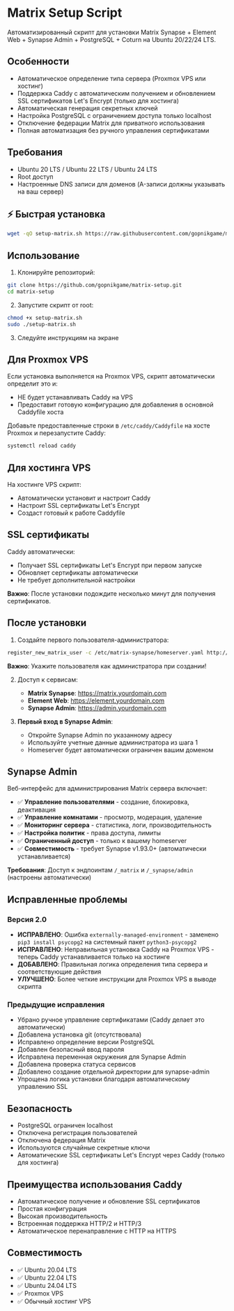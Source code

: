 # Matrix Setup Script

Автоматизированный скрипт для установки Matrix Synapse + Element Web + Synapse Admin + PostgreSQL + Coturn на Ubuntu 20/22/24 LTS.

## Особенности

- Автоматическое определение типа сервера (Proxmox VPS или хостинг)
- Поддержка Caddy с автоматическим получением и обновлением SSL сертификатов Let's Encrypt (только для хостинга)
- Автоматическая генерация секретных ключей
- Настройка PostgreSQL с ограничением доступа только localhost
- Отключение федерации Matrix для приватного использования
- Полная автоматизация без ручного управления сертификатами

## Требования

- Ubuntu 20 LTS / Ubuntu 22 LTS / Ubuntu 24 LTS
- Root доступ
- Настроенные DNS записи для доменов (A-записи должны указывать на ваш сервер)

## ⚡ Быстрая установка

```bash
wget -qO setup-matrix.sh https://raw.githubusercontent.com/gopnikgame/matrix-setup/main/setup-matrix.sh && chmod +x setup-matrix.sh && sudo ./setup-matrix.sh
```

## Использование

1. Клонируйте репозиторий:
```bash
git clone https://github.com/gopnikgame/matrix-setup.git
cd matrix-setup
```

2. Запустите скрипт от root:
```bash
chmod +x setup-matrix.sh
sudo ./setup-matrix.sh
```

3. Следуйте инструкциям на экране

## Для Proxmox VPS

Если установка выполняется на Proxmox VPS, скрипт автоматически определит это и:
- НЕ будет устанавливать Caddy на VPS
- Предоставит готовую конфигурацию для добавления в основной Caddyfile хоста

Добавьте предоставленные строки в `/etc/caddy/Caddyfile` на хосте Proxmox и перезапустите Caddy:
```bash
systemctl reload caddy
```

## Для хостинга VPS

На хостинге VPS скрипт:
- Автоматически установит и настроит Caddy
- Настроит SSL сертификаты Let's Encrypt
- Создаст готовый к работе Caddyfile

## SSL сертификаты

Caddy автоматически:
- Получает SSL сертификаты Let's Encrypt при первом запуске
- Обновляет сертификаты автоматически
- Не требует дополнительной настройки

**Важно**: После установки подождите несколько минут для получения сертификатов.

## После установки

1. Создайте первого пользователя-администратора:
```bash
register_new_matrix_user -c /etc/matrix-synapse/homeserver.yaml http://localhost:8008
```
   **Важно**: Укажите пользователя как администратора при создании!

2. Доступ к сервисам:
   - **Matrix Synapse**: https://matrix.yourdomain.com
   - **Element Web**: https://element.yourdomain.com  
   - **Synapse Admin**: https://admin.yourdomain.com

3. **Первый вход в Synapse Admin**:
   - Откройте Synapse Admin по указанному адресу
   - Используйте учетные данные администратора из шага 1
   - Homeserver будет автоматически ограничен вашим доменом

## Synapse Admin

Веб-интерфейс для администрирования Matrix сервера включает:

- ✅ **Управление пользователями** - создание, блокировка, деактивация
- ✅ **Управление комнатами** - просмотр, модерация, удаление
- ✅ **Мониторинг сервера** - статистика, логи, производительность  
- ✅ **Настройка политик** - права доступа, лимиты
- ✅ **Ограниченный доступ** - только к вашему homeserver
- ✅ **Совместимость** - требует Synapse v1.93.0+ (автоматически устанавливается)

**Требования**: Доступ к эндпоинтам `/_matrix` и `/_synapse/admin` (настроены автоматически)

## Исправленные проблемы

### Версия 2.0
- **ИСПРАВЛЕНО**: Ошибка `externally-managed-environment` - заменено `pip3 install psycopg2` на системный пакет `python3-psycopg2`
- **ИСПРАВЛЕНО**: Неправильная установка Caddy на Proxmox VPS - теперь Caddy устанавливается только на хостинге
- **ДОБАВЛЕНО**: Правильная логика определения типа сервера и соответствующие действия
- **УЛУЧШЕНО**: Более четкие инструкции для Proxmox VPS в выводе скрипта

### Предыдущие исправления
- Убрано ручное управление сертификатами (Caddy делает это автоматически)
- Добавлена установка git (отсутствовала)
- Исправлено определение версии PostgreSQL
- Добавлен безопасный ввод пароля
- Исправлена переменная окружения для Synapse Admin
- Добавлена проверка статуса сервисов
- Добавлено создание отдельной директории для synapse-admin
- Упрощена логика установки благодаря автоматическому управлению SSL

## Безопасность

- PostgreSQL ограничен localhost
- Отключена регистрация пользователей
- Отключена федерация Matrix
- Используются случайные секретные ключи
- Автоматические SSL сертификаты Let's Encrypt через Caddy (только для хостинга)

## Преимущества использования Caddy

- Автоматическое получение и обновление SSL сертификатов
- Простая конфигурация
- Высокая производительность
- Встроенная поддержка HTTP/2 и HTTP/3
- Автоматическое перенаправление с HTTP на HTTPS

## Совместимость

- ✅ Ubuntu 20.04 LTS
- ✅ Ubuntu 22.04 LTS
- ✅ Ubuntu 24.04 LTS
- ✅ Proxmox VPS
- ✅ Обычный хостинг VPS
